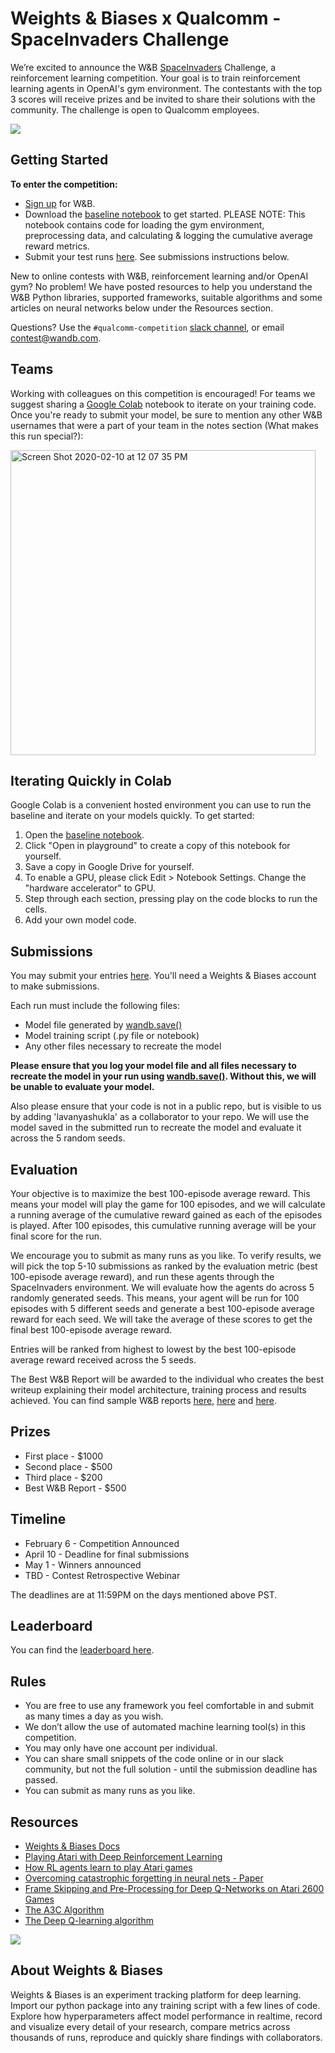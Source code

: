 
# Weights & Biases x Qualcomm - SpaceInvaders Challenge

We’re excited to announce the W&B [SpaceInvaders](https://gym.openai.com/envs/SpaceInvaders-v0/) Challenge, a reinforcement learning competition. Your goal is to train reinforcement learning agents in OpenAI's gym environment. The contestants with the top 3 scores will receive prizes and be invited to share their solutions with the community. The challenge is open to Qualcomm employees.

![](https://thumbs.gfycat.com/CookedFriendlyAntarcticfurseal-size_restricted.gif)
## Getting Started

**To enter the competition:**
- [Sign up](https://app.wandb.ai/login?signup=true) for W&B.
- Download the [baseline notebook](https://colab.research.google.com/drive/1lz_qVRc44bjkWvi-0sWuJppM5DJ-64Q4) to get started. PLEASE NOTE: This notebook contains code for loading the gym environment, preprocessing data, and calculating & logging the cumulative average reward metrics. 
- Submit your test runs [here](https://app.wandb.ai/wandb/spaceinvaders-challenge/benchmark/submit). See submissions instructions below.

New to online contests with W&B, reinforcement learning and/or OpenAI gym? No problem! We have posted resources to help you understand the W&B Python libraries, supported frameworks, suitable algorithms and some articles on neural networks below under the Resources section.

Questions? Use the `#qualcomm-competition` [slack channel](http://bit.ly/wandb-forum), or email <contest@wandb.com>.

## Teams

Working with colleagues on this competition is encouraged!  For teams we suggest sharing a [Google Colab](https://colab.research.google.com/) notebook to iterate on your training code.  Once you're ready to submit your model, be sure to mention any other W&B usernames that were a part of your team in the notes section (What makes this run special?):

<img width="488" alt="Screen Shot 2020-02-10 at 12 07 35 PM" src="https://user-images.githubusercontent.com/17/74185692-fe17c080-4bfd-11ea-9a01-6fc67a01a353.png">

## Iterating Quickly in Colab

Google Colab is a convenient hosted environment you can use to run the baseline and iterate on your models quickly. To get started:

1. Open the [baseline notebook](https://colab.research.google.com/drive/1lz_qVRc44bjkWvi-0sWuJppM5DJ-64Q4).
2. Click "Open in playground" to create a copy of this notebook for yourself.
3. Save a copy in Google Drive for yourself.
4. To enable a GPU, please click Edit > Notebook Settings. Change the "hardware accelerator" to GPU.
5. Step through each section, pressing play on the code blocks to run the cells.
6. Add your own model code.

## Submissions
You may submit your entries [here](https://app.wandb.ai/wandb/spaceinvaders-challenge/benchmark/submit). You'll need a Weights & Biases account to make submissions.

Each run must include the following files:

- Model file generated by [wandb.save()](https://docs.wandb.com/library/python/save)
- Model training script (.py file or notebook)
- Any other files necessary to recreate the model

**Please ensure that you log your model file and all files necessary to recreate the model in your run using [wandb.save()](https://docs.wandb.com/library/python/save). Without this, we will be unable to evaluate your model.**

Also please ensure that your code is not in a public repo, but is visible to us by adding 'lavanyashukla' as a collaborator to your repo. We will use the model saved in the submitted run to recreate the model and evaluate it across the 5 random seeds.

## Evaluation
Your objective is to maximize the best 100-episode average reward. This means your model will play the game for 100 episodes, and we will calculate a running average of the cumulative reward gained as each of the episodes is played. After 100 episodes, this cumulative running average will be your final score for the run.

We encourage you to submit as many runs as you like. To verify results, we will pick the top 5-10 submissions as ranked by the evaluation metric (best 100-episode average reward), and run these agents through the SpaceInvaders environment. We will evaluate how the agents do across 5 randomly generated seeds. This means, your agent will be run for 100 episodes with 5 different seeds and generate a best 100-episode average reward for each seed. We will take the average of these scores to get the final best 100-episode average reward.

Entries will be ranked from highest to lowest by the best 100-episode average reward received across the 5 seeds.

The Best W&B Report will be awarded to the individual who creates the best writeup explaining their model architecture, training process and results achieved. You can find sample W&B reports [here](https://app.wandb.ai/stacey/deep-drive/reports/Find-Humans-and-Vehicles-in-Dashboard-Scenes---Vmlldzo0NDA1Ng), [here](https://app.wandb.ai/dewald123/Liu_pytorch/reports/Solar-Flare-Prediction--Vmlldzo0MDYwNw) and [here](https://app.wandb.ai/stacey/estuary/reports/Distributed-Training--Vmlldzo1MTE0MA).

## Prizes
- First place - $1000
- Second place - $500
- Third place - $200
- Best W&B Report - $500


## Timeline
- February 6 - Competition Announced
- April 10 - Deadline for final submissions
- May 1 - Winners announced
- TBD - Contest Retrospective Webinar

The deadlines are at 11:59PM on the days mentioned above PST.


## Leaderboard
You can find the [leaderboard here](https://app.wandb.ai/wandb/spaceinvaders-challenge/benchmark/leaderboard).
  
## Rules
- You are free to use any framework you feel comfortable in and submit as many times a day as you wish.
- We don’t allow the use of automated machine learning tool(s) in this competition.
- You may only have one account per individual.
- You can share small snippets of the code online or in our slack community, but not the full solution - until the submission deadline has passed.
- You can submit as many runs as you like.

## Resources
- [Weights & Biases Docs](https://docs.wandb.com/library/python)
- [Playing Atari with Deep Reinforcement Learning](https://www.cs.toronto.edu/~vmnih/docs/dqn.pdf)
- [How RL agents learn to play Atari games](https://www.youtube.com/watch?v=rbsqaJwpu6A&feature=youtu.be&t=9m55s)
- [Overcoming catastrophic forgetting in neural nets - Paper](https://deepmind.com/blog/article/enabling-continual-learning-in-neural-networks)
- [Frame Skipping and Pre-Processing for Deep Q-Networks on Atari 2600 Games](https://danieltakeshi.github.io/2016/11/25/frame-skipping-and-preprocessing-for-deep-q-networks-on-atari-2600-games/)
- [The A3C Algorithm](https://arxiv.org/pdf/1602.01783.pdf)
- [The Deep Q-learning algorithm](https://www.cs.toronto.edu/~vmnih/docs/dqn.pdf)

![](https://paper-attachments.dropbox.com/s_B99EA5A7E2C3A6034DED3BDBEF344777271F2DEC10A3548BB2647BA045D43B29_1580852759900_image.png)

## About Weights & Biases
Weights & Biases is an experiment tracking platform for deep learning. Import our python package into any training script with a few lines of code. Explore how hyperparameters affect model performance in realtime, record and visualize every detail of your research, compare metrics across thousands of runs, reproduce and quickly share findings with collaborators.
